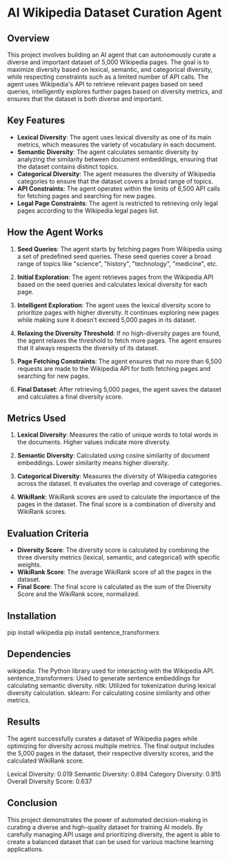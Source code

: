 # AI Wikipedia Dataset Curation Agent

## Overview

This project involves building an AI agent that can autonomously curate a diverse and important dataset of 5,000 Wikipedia pages. The goal is to maximize diversity based on lexical, semantic, and categorical diversity, while respecting constraints such as a limited number of API calls. The agent uses Wikipedia's API to retrieve relevant pages based on seed queries, intelligently explores further pages based on diversity metrics, and ensures that the dataset is both diverse and important.

## Key Features

- **Lexical Diversity**: The agent uses lexical diversity as one of its main metrics, which measures the variety of vocabulary in each document.
- **Semantic Diversity**: The agent calculates semantic diversity by analyzing the similarity between document embeddings, ensuring that the dataset contains distinct topics.
- **Categorical Diversity**: The agent measures the diversity of Wikipedia categories to ensure that the dataset covers a broad range of topics.
- **API Constraints**: The agent operates within the limits of 6,500 API calls for fetching pages and searching for new pages.
- **Legal Page Constraints**: The agent is restricted to retrieving only legal pages according to the Wikipedia legal pages list.

## How the Agent Works

1. **Seed Queries**: The agent starts by fetching pages from Wikipedia using a set of predefined seed queries. These seed queries cover a broad range of topics like "science", "history", "technology", "medicine", etc.
   
2. **Initial Exploration**: The agent retrieves pages from the Wikipedia API based on the seed queries and calculates lexical diversity for each page.

3. **Intelligent Exploration**: The agent uses the lexical diversity score to prioritize pages with higher diversity. It continues exploring new pages while making sure it doesn’t exceed 5,000 pages in its dataset.

4. **Relaxing the Diversity Threshold**: If no high-diversity pages are found, the agent relaxes the threshold to fetch more pages. The agent ensures that it always respects the diversity of its dataset.

5. **Page Fetching Constraints**: The agent ensures that no more than 6,500 requests are made to the Wikipedia API for both fetching pages and searching for new pages.

6. **Final Dataset**: After retrieving 5,000 pages, the agent saves the dataset and calculates a final diversity score.

## Metrics Used

1. **Lexical Diversity**: Measures the ratio of unique words to total words in the documents. Higher values indicate more diversity.
   
2. **Semantic Diversity**: Calculated using cosine similarity of document embeddings. Lower similarity means higher diversity.
   
3. **Categorical Diversity**: Measures the diversity of Wikipedia categories across the dataset. It evaluates the overlap and coverage of categories.

4. **WikiRank**: WikiRank scores are used to calculate the importance of the pages in the dataset. The final score is a combination of diversity and WikiRank scores.

## Evaluation Criteria

- **Diversity Score**: The diversity score is calculated by combining the three diversity metrics (lexical, semantic, and categorical) with specific weights.
- **WikiRank Score**: The average WikiRank score of all the pages in the dataset.
- **Final Score**: The final score is calculated as the sum of the Diversity Score and the WikiRank score, normalized.

## Installation

pip install wikipedia
pip install sentence_transformers

## Dependencies

wikipedia: The Python library used for interacting with the Wikipedia API.
sentence_transformers: Used to generate sentence embeddings for calculating semantic diversity.
nltk: Utilized for tokenization during lexical diversity calculation.
sklearn: For calculating cosine similarity and other metrics.

## Results
The agent successfully curates a dataset of Wikipedia pages while optimizing for diversity across multiple metrics. The final output includes the 5,000 pages in the dataset, their respective diversity scores, and the calculated WikiRank score.

Lexical Diversity: 0.019
Semantic Diversity: 0.894
Category Diversity: 0.915
Overall Diversity Score: 0.637

## Conclusion
This project demonstrates the power of automated decision-making in curating a diverse and high-quality dataset for training AI models. By carefully managing API usage and prioritizing diversity, the agent is able to create a balanced dataset that can be used for various machine learning applications.
